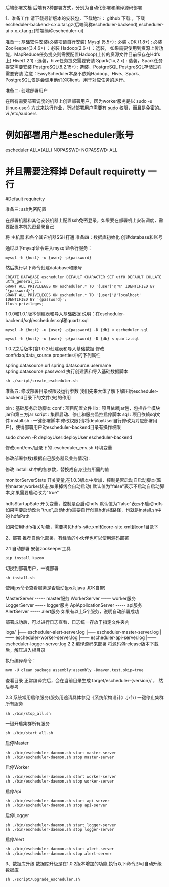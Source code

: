 后端部署文档
后端有2种部署方式，分别为自动化部署和编译源码部署

1、准备工作
请下载最新版本的安装包，下载地址： github 下载 ，下载escheduler-backend-x.x.x.tar.gz(后端简称escheduler-backend),escheduler-ui-x.x.x.tar.gz(前端简称escheduler-ui)

准备一: 基础软件安装(必装项请自行安装)
Mysql (5.5+) : 必装
JDK (1.8+) : 必装
ZooKeeper(3.4.6+) ：必装
Hadoop(2.6+) ：选装， 如果需要使用到资源上传功能，MapReduce任务提交则需要配置Hadoop(上传的资源文件目前保存在Hdfs上)
Hive(1.2.1) : 选装，hive任务提交需要安装
Spark(1.x,2.x) : 选装，Spark任务提交需要安装
PostgreSQL(8.2.15+) : 选装，PostgreSQL PostgreSQL存储过程需要安装
 注意：EasyScheduler本身不依赖Hadoop、Hive、Spark、PostgreSQL,仅是会调用他们的Client，用于对应任务的运行。
 
准备二: 创建部署用户

在所有需要部署调度的机器上创建部署用户，因为worker服务是以 sudo -u {linux-user} 方式来执行作业，所以部署用户需要有 sudo 权限，而且是免密的。
vi /etc/sudoers

# 例如部署用户是escheduler账号
escheduler  ALL=(ALL)       NOPASSWD: NOPASSWD: ALL

# 并且需要注释掉 Default requiretty 一行
#Default requiretty

准备三: ssh免密配置

在部署机器和其他安装机器上配置ssh免密登录，如果要在部署机上安装调度，需要配置本机免密登录自己

将 主机器 和各个其它机器SSH打通
准备四：数据库初始化
创建database和账号

通过以下mysql命令进入mysql命令行服务：

    mysql -h {host} -u {user} -p{password}

然后执行以下命令创建database和账号

    CREATE DATABASE escheduler DEFAULT CHARACTER SET utf8 DEFAULT COLLATE utf8_general_ci;
    GRANT ALL PRIVILEGES ON escheduler.* TO '{user}'@'%' IDENTIFIED BY '{password}';
    GRANT ALL PRIVILEGES ON escheduler.* TO '{user}'@'localhost' IDENTIFIED BY '{password}';
    flush privileges;
1.0.0和1.0.1版本创建表和导入基础数据 说明：在escheduler-backend/sql/escheduler.sql和quartz.sql

    mysql -h {host} -u {user} -p{password} -D {db} < escheduler.sql

    mysql -h {host} -u {user} -p{password} -D {db} < quartz.sql
1.0.2之后版本(含1.0.2)创建表和导入基础数据 修改conf/dao/data_source.properties中的下列属性

   spring.datasource.url
   spring.datasource.username
   spring.datasource.password
执行创建表和导入基础数据脚本

    sh ./script/create_escheduler.sh
  
准备五: 修改部署目录权限及运行参数
我们先来大体了解下解压后escheduler-backend目录下的文件(夹)的作用

bin : 基础服务启动脚本
conf : 项目配置文件
lib : 项目依赖jar包，包括各个模块jar和第三方jar
script : 集群启动、停止和服务监控启停脚本
sql : 项目依赖sql文件
install.sh : 一键部署脚本
修改权限(请将deployUser自行修改为对应部署用户)，使得部署用户对escheduler-backend目录有操作权限

sudo chown -R deployUser:deployUser escheduler-backend

修改conf/env/目录下的 .escheduler_env.sh 环境变量

修改部署参数(根据自己服务器及业务情况):

修改 install.sh中的各参数，替换成自身业务所需的值

monitorServerState 开关变量,在1.0.3版本中增加，控制是否启动自启动脚本(监控master,worker状态,如果掉线会自动启动) 默认值为"false"表示不启动自启动脚本,如果需要启动改为"true"

hdfsStartupSate 开关变量，控制是否启动hdfs 默认值为"false"表示不启动hdfs 如果需要启动改为"true",启动hdfs需要自行创建hdfs根路径，也就是install.sh中的 hdfsPath

如果使用hdfs相关功能，需要拷贝hdfs-site.xml和core-site.xml到conf目录下

2、部署
推荐自动化部署，有经验的小伙伴也可以使用源码部署

2.1 自动部署
安装zookeeper工具

    pip install kazoo

切换到部署用户，一键部署

    sh install.sh

使用jps命令查看服务是否启动(jps为java JDK自带)

   MasterServer         ----- master服务
   WorkerServer         ----- worker服务
   LoggerServer         ----- logger服务
   ApiApplicationServer ----- api服务
   AlertServer          ----- alert服务
如果有以上5个服务，说明自动部署成功

部署成功后，可以进行日志查看，日志统一存放于指定文件夹内

 logs/
    ├── escheduler-alert-server.log
    ├── escheduler-master-server.log
    |—— escheduler-worker-server.log
    |—— escheduler-api-server.log
    |—— escheduler-logger-server.log
2.2 编译源码来部署
将源码包release版本下载后，解压进入根目录

执行编译命令：

    mvn -U clean package assembly:assembly -Dmaven.test.skip=true
    
查看目录
正常编译完后，会在当前目录生成 target/escheduler-{version}/ ， 然后参考

2.3 系统常用启停服务(服务用途请具体参见《系统架构设计》小节)
一键停止集群所有服务

    sh ./bin/stop_all.sh

一键开启集群所有服务

    sh ./bin/start_all.sh

启停Master

    sh ./bin/escheduler-daemon.sh start master-server
    sh ./bin/escheduler-daemon.sh stop master-server
启停Worker

    sh ./bin/escheduler-daemon.sh start worker-server
    sh ./bin/escheduler-daemon.sh stop worker-server
    
启停Api

    sh ./bin/escheduler-daemon.sh start api-server
    sh ./bin/escheduler-daemon.sh stop api-server
    
启停Logger

    sh ./bin/escheduler-daemon.sh start logger-server
    sh ./bin/escheduler-daemon.sh stop logger-server
    
启停Alert

    sh ./bin/escheduler-daemon.sh start alert-server
    sh ./bin/escheduler-daemon.sh stop alert-server
    
3、数据库升级
数据库升级是在1.0.2版本增加的功能,执行以下命令即可自动升级数据库

    sh ./script/upgrade_escheduler.sh
